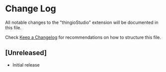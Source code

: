 # Change Log

All notable changes to the "thingioStudio" extension will be documented in this file.

Check [Keep a Changelog](http://keepachangelog.com/) for recommendations on how to structure this file.

## [Unreleased]

- Initial release